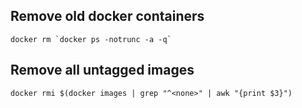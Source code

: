 ## Remove old docker containers

    docker rm `docker ps -notrunc -a -q`

## Remove all untagged images

    docker rmi $(docker images | grep "^<none>" | awk "{print $3}")
